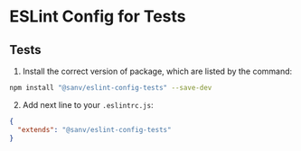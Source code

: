 # ESLint Config for Tests

## Tests

1. Install the correct version of package, which are listed by the command:

```bash
npm install "@sanv/eslint-config-tests" --save-dev
```

2. Add next line to your `.eslintrc.js`:

```json
{
  "extends": "@sanv/eslint-config-tests"
}
```
